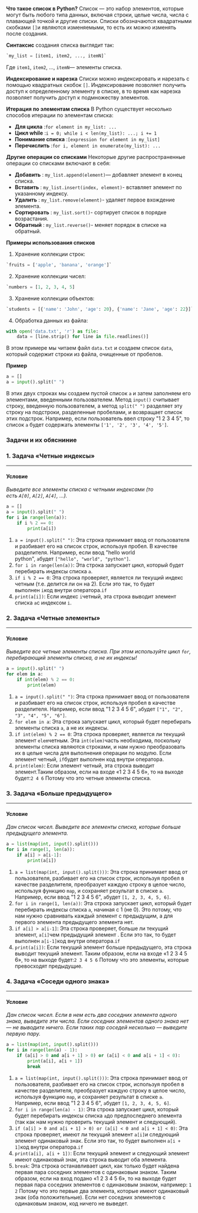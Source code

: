
**Что такое список в Python?** Список — это набор элементов, которые могут быть любого типа данных, включая строки, целые числа, числа с плавающей точкой и другие списки. Списки обозначаются квадратными скобками `[]`и являются изменяемыми, то есть их можно изменять после создания.

**Синтаксис** создания списка выглядит так:
```python
`my_list = [item1, item2, ..., itemN]`
```
Где `item1`, `item2`, ..., `itemN`— элементы списка.

**Индексирование и нарезка** Списки можно индексировать и нарезать с помощью квадратных скобок `[]`. Индексирование позволяет получить доступ к определенному элементу в списке, в то время как нарезка позволяет получить доступ к подмножеству элементов.

**Итерация по элементам списка** В Python существует несколько способов итерации по элементам списка:
- **Для цикла** :`for element in my_list: ...`
- **Цикл while** :`i = 0; while i < len(my_list): ...; i += 1`
- **Понимание списка** :`[expression for element in my_list]`
- **Перечислить** :`for i, element in enumerate(my_list): ...`

**Другие операции со списками** Некоторые другие распространенные операции со списками включают в себя:
- **Добавить** : `my_list.append(element)`— добавляет элемент в конец списка.
- **Вставить** : `my_list.insert(index, element)`- вставляет элемент по указанному индексу.
- **Удалить** : `my_list.remove(element)`- удаляет первое вхождение элемента.
- **Сортировать** : `my_list.sort()`- сортирует список в порядке возрастания.
- **Обратный** : `my_list.reverse()`- меняет порядок в списке на обратный.


**Примеры использования списков**
1. Хранение коллекции строк:
```python
`fruits = ['apple', 'banana', 'orange']`
```
2. Хранение коллекции чисел:
```python 
`numbers = [1, 2, 3, 4, 5]
````
3. Хранение коллекции объектов:
```python
`students = [{'name': 'John', 'age': 20}, {'name': 'Jane', 'age': 22}]`
```
4. Обработка данных из файла:
```python
with open('data.txt', 'r') as file:
    data = [line.strip() for line in file.readlines()]
```
В этом примере мы читаем файл `data.txt` и создаем список `data`, который содержит строки из файла, очищенные от пробелов.

**Пример**
```python
a = []
a = input().split(" ")
```
В этих двух строках мы создаем пустой список `a` и затем заполняем его элементами, введенными пользователем. Метод `input()` считывает строку, введенную пользователем, а метод `split(" ")` разделяет эту строку на подстроки, разделенные пробелами, и возвращает список этих подстрок. Например, если пользователь ввел строку "1 2 3 4 5", то список `a` будет содержать элементы `['1', '2', '3', '4', '5']`.


### **Задачи и их обясниние**

### 1. Задача «Четные индексы»

---

#### Условие

*Выведите все элементы списка с четными индексами (то есть `A[0]`, `A[2]`, `A[4]`, ...).*
```python
a = []
a = input().split(" ")
for i in range(len(a)):
    if i % 2 == 0:
        print(a[i])
```
1. `a = input().split(" ")`: Эта строка принимает ввод от пользователя и разбивает его на список строк, используя пробел. В качестве разделителя. Например, если ввод "hello world python", `a`будет `["hello", "world", "python"]`.
2. `for i in range(len(a))`: Эта строка запускает цикл, который будет перебирать индексы списка `a`.
3. `if i % 2 == 0`: Эта строка проверяет, является ли текущий индекс четным (т.е. делится ли он на 2). Если это так, то будет выполнен `i`код внутри оператора.`if`
4. `print(a[i])`: Если индекс `i`четный, эта строка выводит элемент списка `a`с индексом `i`.



### 2. Задача «Четные элементы»

---

#### Условие

*Выведите все четные элементы списка. При этом используйте цикл `for`, перебирающий элементы списка, а не их индексы!*
```python
a = input().split(" ")
for elem in a:
    if int(elem) % 2 == 0:
        print(elem)

```
1. `a = input().split(" ")`: Эта строка принимает ввод от пользователя и разбивает его на список строк, используя пробел в качестве разделителя. Например, если ввод "1 2 3 4 5 6", `a`будет `["1", "2", "3", "4", "5", "6"]`.
2. `for elem in a`: Эта строка запускает цикл, который будет перебирать элементы списка `a`, а не их индексы.
3. `if int(elem) % 2 == 0`: Эта строка проверяет, является ли текущий элемент `elem`четным. Эта `int(elem)`часть необходима, поскольку элементы списка являются строками, и нам нужно преобразовать их в целые числа для выполнения операции по модулю. Если элемент четный, `if`будет выполнен код внутри оператора.
4. `print(elem)`: Если элемент четный, эта строка выводит элемент.Таким образом, если на входе «1 2 3 4 5 6», то на выходе будет:`2 4 6`
   Потому что это четные элементы списка.





### 3. Задача «Больше предыдущего»

---

#### Условие

*Дан список чисел. Выведите все элементы списка, которые больше предыдущего элемента.*
```python
a = list(map(int, input().split()))
for i in range(1, len(a)):
    if a[i] > a[i-1]:
        print(a[i])
```
1. `a = list(map(int, input().split()))`: Эта строка принимает ввод от пользователя, разбивает его на список строк, используя пробел в качестве разделителя, преобразует каждую строку в целое число, используя функцию `map`, и сохраняет результат в списке `a`. Например, если ввод "1 2 3 4 5 6", `a`будет `[1, 2, 3, 4, 5, 6]`.
2. `for i in range(1, len(a))`: Эта строка запускает цикл, который будет перебирать индексы списка `a`, начиная с 1 (не 0). Это потому, что нам нужно сравнивать каждый элемент с предыдущим, а для первого элемента предыдущего элемента нет.
3. `if a[i] > a[i-1]`: Эта строка проверяет, больше ли текущий элемент, `a[i]`чем предыдущий элемент . Если это так, то будет выполнен `a[i-1]`код внутри оператора.`if`
4. `print(a[i])`: Если текущий элемент больше предыдущего, эта строка выводит текущий элемент.
Таким образом, если на входе «1 2 3 4 5 6», то на выходе будет:`2 3 4 5 6`
Потому что это элементы, которые превосходят предыдущие.






### 4. Задача «Соседи одного знака»

---

#### Условие

*Дан список чисел. Если в нем есть два соседних элемента одного знака, выведите эти числа. Если соседних элементов одного знака нет — не выводите ничего. Если таких пар соседей несколько — выведите первую пару.*
```python
a = list(map(int, input().split()))
for i in range(len(a) - 1):
    if (a[i] > 0 and a[i + 1] > 0) or (a[i] < 0 and a[i + 1] < 0):
        print(a[i], a[i + 1])
        break
```
1. `a = list(map(int, input().split()))`: Эта строка принимает ввод от пользователя, разбивает его на список строк, используя пробел в качестве разделителя, преобразует каждую строку в целое число, используя функцию `map`, и сохраняет результат в списке `a`. Например, если ввод "1 2 3 4 5 6", `a`будет `[1, 2, 3, 4, 5, 6]`.
2. `for i in range(len(a) - 1)`: Эта строка запускает цикл, который будет перебирать индексы списка `a`до предпоследнего элемента (так как нам нужно проверить текущий элемент и следующий).
3. `if (a[i] > 0 and a[i + 1] > 0) or (a[i] < 0 and a[i + 1] < 0)`: Эта строка проверяет, имеют ли текущий элемент `a[i]`и следующий элемент одинаковый знак. Если это так, то будет выполнен `a[i + 1]`код внутри оператора.`if`
4. `print(a[i], a[i + 1])`: Если текущий элемент и следующий элемент имеют одинаковый знак, эта строка выводит оба элемента.
5. `break`: Эта строка останавливает цикл, как только будет найдена первая пара соседних элементов с одинаковым знаком.
  Таким образом, если на вход подано «1 2 3 4 5 6», то на выходе будет первая пара соседних элементов с одинаковым знаком, например: `1 2`
  Потому что это первые два элемента, которые имеют одинаковый знак (оба положительные). Если нет соседних элементов с одинаковым знаком, код ничего не выведет.